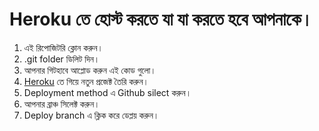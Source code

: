 # Heroku তে হোস্ট করতে যা যা করতে হবে আপনাকে।

1. এই রিপোজিটরি ক্লোন করুন।
2. .git folder ডিলিট দিন।
3. আপনার গিটহাবে আপ্লোড করুন এই কোড গুলো।
4. [Heroku](https://dashboard.heroku.com/) তে গিয়ে নতুন প্রজেক্ট তৈরি করুন।
5. Deployment method এ Github silect করুন।
6. আপনার ব্রাঞ্চ সিলেক্ট করুন।
7. Deploy branch এ ক্লিক করে ডেপ্লয় করুন।
